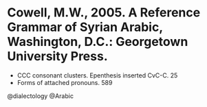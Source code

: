 # Cowell, M.W., 2005. A Reference Grammar of Syrian Arabic, Washington, D.C.: Georgetown University Press.

- CCC consonant clusters. Epenthesis inserted CvC-C. 25
- Forms of attached pronouns. 589

@dialectology
@Arabic